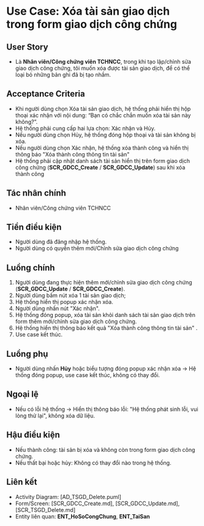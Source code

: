 # Use Case: Xóa tài sản giao dịch trong form giao dịch công chứng

## User Story
- Là **Nhân viên/Công chứng viên TCHNCC**, trong khi tạo lập/chỉnh sửa giao dịch công chứng, tôi muốn xóa được tài sản giao dịch, để có thể loại bỏ những bản ghi đã bị tạo nhầm.

## Acceptance Criteria
- Khi người dùng chọn Xóa tài sản giao dịch, hệ thống phải hiển thị hộp thoại xác nhận với nội dung: “Bạn có chắc chắn muốn xóa tài sản này không?”.
- Hệ thống phải cung cấp hai lựa chọn: Xác nhận và Hủy.
- Nếu người dùng chọn Hủy, hệ thống đóng hộp thoại và tài sản không bị xóa.
- Nếu người dùng chọn Xác nhận, hệ thống xóa thành công và hiển thị thông báo "Xóa thành công thông tin tài sản"
- Hệ thống phải cập nhật danh sách tài sản hiển thị trên form giao dịch công chứng (**SCR_GDCC_Create** / **SCR_GDCC_Update**) sau khi xóa thành công

## Tác nhân chính
- Nhân viên/Công chứng viên TCHNCC

## Tiền điều kiện
- Người dùng đã đăng nhập hệ thống.
- Người dùng có quyền thêm mới/Chỉnh sửa giao dịch công chứng

## Luồng chính
1. Người dùng đang thực hiện thêm mới/chỉnh sửa giao dịch công chứng (**SCR_GDCC_Update** / **SCR_GDCC_Create**).  
2. Người dùng bấm nút xóa 1 tài sản giao dịch;
3. Hệ thống hiển thị popup xác nhận xóa.  
4. Người dùng nhấn nút "Xác nhận".  
5. Hệ thống đóng popup, xóa tài sản khỏi danh sách tài sản giao dịch trên form thêm mới/chỉnh sửa giao dịch công chứng.  
6. Hệ thống hiển thị thông báo kết quả "Xóa thành công thông tin tài sản" .  
7. Use case kết thúc. 

## Luồng phụ
- Người dùng nhấn **Hủy** hoặc biểu tượng đóng popup xác nhận xóa → Hệ thống đóng popup, use case kết thúc, không có thay đổi.  

## Ngoại lệ
- Nếu có lỗi hệ thống → Hiển thị thông báo lỗi: "Hệ thống phát sinh lỗi, vui lòng thử lại", không xóa dữ liệu.  

## Hậu điều kiện
- Nếu thành công: tài sản bị xóa và không còn trong form giao dịch công chứng.  
- Nếu thất bại hoặc hủy: Không có thay đổi nào trong hệ thống.

## Liên kết
- Activity Diagram: [AD_TSGD_Delete.puml]
- Form/Screen: [SCR_GDCC_Create.md], [SCR_GDCC_Update.md], [SCR_TSGD_Delete.md]
- Entity liên quan: **ENT_HoSoCongChung**, **ENT_TaiSan**
